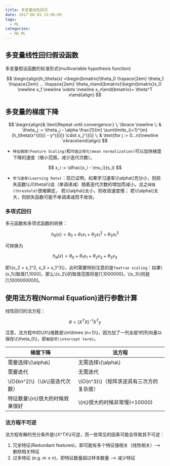 ```yaml
---
title: 多变量线性回归
date: 2017-06-03 15:06:05
tags:
  - ML
categories:
  - NG_ML
---
```


<script type="text/javascript" async
  src="https://cdnjs.cloudflare.com/ajax/libs/mathjax/2.7.1/MathJax.js?config=TeX-AMS-MML_HTMLorMML">
</script>


## 多变量线性回归假设函数
多变量假设函数的标准形式(multivariable hypothesis function)  

$$
\begin{align}h_\theta(x) =\begin{bmatrix}\theta_0 \hspace{2em} \theta_1 \hspace{2em} ... \hspace{2em} \theta_n\end{bmatrix}\begin{bmatrix}x_0 \newline x_1 \newline \vdots \newline x_n\end{bmatrix}= \theta^T x\end{align}
$$

<!--More-->

## 多变量的梯度下降

$$
\begin{align}& \text{Repeat until convergence:} \; \lbrace \newline \; & \theta_j := \theta_j - \alpha \frac{1}{m} \sum\limits_{i=1}^{m} (h_\theta(x^{(i)}) - y^{(i)}) \cdot x_j^{(i)} \; & \text{for j := 0...n}\newline \rbrace\end{align}
$$

* `特征缩放(Feature Scaling)`和`均值正规化(mean normalization)`可以加快梯度下降的速度（缩小范围，减少迭代次数）。

$$
x_i := \dfrac{x_i - \mu_i}{s_i}
$$

* `学习速率(Learning Rate)`：现已证明，如果学习速率\\(\alpha\\)充分小，则损失函数\\(J(\theta)\\)会（单调递减）随着迭代次数的增加而减小。总之`阈值(threshold)`很难确定。
若\\(\alpha\\)太小，则收敛速度慢；
若\\(\alpha\\)太大，则损失函数可能不单调递减而不收敛。

### 多项式回归
多元函数和多项式函数的转换：

$$
h_\theta(x) = \theta_0 + \theta_1 x_1 + \theta_2 x_1^2 + \theta_3 x_1^3
$$

可转换为

$$
h_\theta(x) = \theta_0 + \theta_1 x_1 + \theta_2 x_2 + \theta_3 x_3
$$

即\\(x_2 = x_1^2, x_3 = x_1^3\\)，此时需要特别注意的是`featrue scaling`：如果\\(x_1\\)取值[1,1000]，那么\\(x_2\\)的取值范围将是[1,1000000]，\\(x_3\\)则是[1,1000000000]。

## 使用法方程(Normal Equation)进行参数计算 
线性回归的法方程：

$$
\theta = (X^T X)^{-1}X^T y
$$

注意，法方程中的\\(X\\)维数是\\(m\times (n+1)\\)，因为加了一列全是1的列向量以保存\\(\theta_0\\)，即`截距项(intercept term)`。

|梯度下降|法方程|
|----|----|
|需要选择\\(\alpha\\)|无需选择\\(\alpha\\)|
|需要迭代|无需迭代|
|\\(O(kn^2)\\)（\\(k\\)是迭代次数）| \\(O(n^3)\\)（矩阵求逆具有三次方的复杂度）|
|特征数量\\(n\\)很大的时候效果很好|\\(n\\)很大的时候非常慢(<10000)|

### 法方程不可逆
法方程有解的充分条件是\\(X^TX\\)可逆，而一些常见的因素可能会导致其不可逆：

1. 冗余特征(Redundant features)，即可能有多个特征强相关（线性相关）--> 删除相关特征
2. 过多特征 (e.g. m ≤ n)，即特征数量超过样本数量 --> 减少特征




